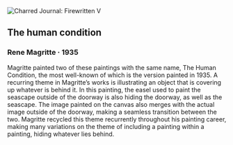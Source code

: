 <div class="artwork-of-the-day">
  <div class="container">
    <div class="img-wrapper">
      <img
        src="https://uploads3.wikiart.org/images/rene-magritte/the-human-condition-1935(1).jpg!Large.jpg"
        alt="Charred Journal: Firewritten V" />
    </div>
    <div class="artwork-detail">
      <div class="artwork-origin"> 
        <h2 class="artwork-name">The human condition</h2>
        <h3 class="artist">
          Rene Magritte
                    ·  1935
        </h3>
      </div>
      <p class="description">
        <span class="artwork-description-text ng-binding" ng-bind-html="viewModel.ArtworkOfTheDay.Description | unsafe">Magritte painted two of these paintings with the same name, The Human Condition, the most well-known of which is the version painted in 1935. A recurring theme in Magritte’s works is illustrating an object that is covering up whatever is behind it. In this painting, the easel used to paint the seascape outside of the doorway is also hiding the doorway, as well as the seascape. The image painted on the canvas also merges with the actual image outside of the doorway, making a seamless transition between the two. Magritte recycled this theme recurrently throughout his painting career, making many variations on the theme of including a painting within a painting, hiding whatever lies behind. </span>
                        <div class="text-shadow-container" ng-show="showShadow" style=""></div>
      </p>
    </div>
  </div>

</div>
